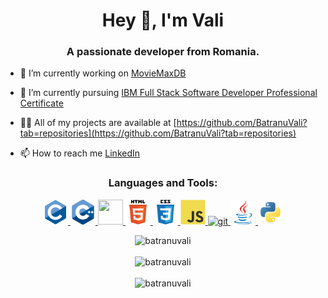 <h1 align="center">Hey 👋, I'm Vali</h1>
<h3 align="center">A passionate developer from Romania.</h3>


- 🔭 I’m currently working on [MovieMaxDB](https://github.com/BatranuVali/MovieMaxDB)
- 🌱 I’m currently pursuing <a href="https://www.coursera.org/professional-certificates/ibm-full-stack-cloud-developer?action=enroll">IBM Full Stack Software Developer Professional Certificate</a>

- 👨‍💻 All of my projects are available at [https://github.com/BatranuVali?tab=repositories](https://github.com/BatranuVali?tab=repositories)

- 📫 How to reach me <a href="https://www.linkedin.com/in/valentin-mihai-ghi%C8%9B%C4%83-a07a53259">LinkedIn</a>

<h3 align="center">Languages and Tools:</h3>
<p align="center"> 
<a href="https://www.cprogramming.com/" target="_blank" rel="noreferrer"> <img src="https://raw.githubusercontent.com/devicons/devicon/master/icons/c/c-original.svg" alt="c" width="40" height="40"/> </a> <a href="https://www.w3schools.com/cpp/" target="_blank" rel="noreferrer"> <img src="https://raw.githubusercontent.com/devicons/devicon/master/icons/cplusplus/cplusplus-original.svg" alt="cplusplus" width="40" height="40"/> </a><a href="https://learn.microsoft.com/en-us/dotnet/csharp/tour-of-csharp/tutorials" target="_blank" rel="noreferrer" alt="csharp"><img src="https://icon.icepanel.io/Technology/svg/C%23-%28CSharp%29.svg" width="40" height="40"></a><a href="https://www.w3.org/html/" target="_blank" rel="noreferrer"> <img src="https://raw.githubusercontent.com/devicons/devicon/master/icons/html5/html5-original-wordmark.svg" alt="html5" width="40" height="40"/> </a> <a href="https://www.w3schools.com/css/" target="_blank" rel="noreferrer"> <img src="https://raw.githubusercontent.com/devicons/devicon/master/icons/css3/css3-original-wordmark.svg" alt="css3" width="40" height="40"/> </a><a href="https://developer.mozilla.org/en-US/docs/Web/JavaScript" target="_blank" rel="noreferrer"> <img src="https://raw.githubusercontent.com/devicons/devicon/master/icons/javascript/javascript-original.svg" alt="javascript" width="40" height="40"/> </a> <a href="https://git-scm.com/" target="_blank" rel="noreferrer"> <img src="https://www.vectorlogo.zone/logos/git-scm/git-scm-icon.svg" alt="git" width="40" height="40"/> </a>  <a href="https://www.java.com" target="_blank" rel="noreferrer"> <img src="https://raw.githubusercontent.com/devicons/devicon/master/icons/java/java-original.svg" alt="java" width="40" height="40"/> </a>   <a href="https://www.python.org" target="_blank" rel="noreferrer"> <img src="https://raw.githubusercontent.com/devicons/devicon/master/icons/python/python-original.svg" alt="python" width="40" height="40"/> </a> </p>

<div align="center">
    <img src="https://github-readme-stats.vercel.app/api/top-langs?username=batranuvali&show_icons=true&locale=en&layout=compact" alt="batranuvali" />
</div>
<br>
<div align="center">
    <img src="https://github-readme-stats.vercel.app/api?username=batranuvali&show_icons=true&theme=dark&locale=en" alt="batranuvali" />
</div>
<br>
<div align="center">
    <img src="https://github-readme-streak-stats.herokuapp.com/?user=batranuvali&theme=dark" alt="batranuvali" />
</div>


